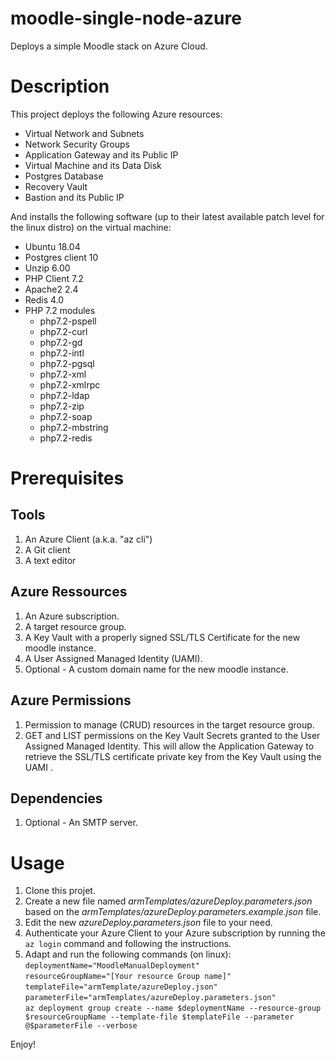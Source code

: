# moodle-single-node-azure
Deploys a simple Moodle stack on Azure Cloud.

# Description
This project deploys the following Azure resources:
- Virtual Network and Subnets
- Network Security Groups
- Application Gateway and its Public IP
- Virtual Machine and its Data Disk
- Postgres Database
- Recovery Vault
- Bastion and its Public IP

And installs the following software (up to their latest available patch level for the linux distro) on the virtual machine:
- Ubuntu 18.04
- Postgres client 10
- Unzip 6.00
- PHP Client 7.2
- Apache2 2.4
- Redis 4.0
- PHP 7.2 modules
  - php7.2-pspell
  - php7.2-curl
  - php7.2-gd
  - php7.2-intl
  - php7.2-pgsql
  - php7.2-xml
  - php7.2-xmlrpc
  - php7.2-ldap
  - php7.2-zip
  - php7.2-soap
  - php7.2-mbstring
  - php7.2-redis

# Prerequisites
## Tools
1. An Azure Client (a.k.a. "az cli")
1. A Git client
1. A text editor

## Azure Ressources
1. An Azure subscription.
1. A target resource group.
1. A Key Vault with a properly signed SSL/TLS Certificate for the new moodle instance.
1. A User Assigned Managed Identity (UAMI).
1. Optional - A custom domain name for the new moodle instance.

## Azure Permissions
1. Permission to manage (CRUD) resources in the target resource group.
1. GET and LIST permissions on the Key Vault Secrets granted to the User Assigned Managed Identity. This will allow the Application Gateway to retrieve the SSL/TLS certificate private key from the Key Vault using the UAMI .

## Dependencies
1. Optional - An SMTP server.

# Usage
1. Clone this projet.
1. Create a new file named *armTemplates/azureDeploy.parameters.json* based on the *armTemplates/azureDeploy.parameters.example.json* file.
1. Edit the new _azureDeploy.parameters.json_ file to your need.
1. Authenticate your Azure Client to your Azure subscription by running the `az login` command and following the instructions.
1. Adapt and run the following commands (on linux):\
`deploymentName="MoodleManualDeployment"`\
`resourceGroupName="[Your resource Group name]"`\
`templateFile="armTemplate/azureDeploy.json"`\
`parameterFile="armTemplates/azureDeploy.parameters.json"`\
`az deployment group create --name $deploymentName --resource-group $resourceGroupName --template-file $templateFile --parameter @$parameterFile --verbose`

Enjoy!
